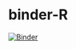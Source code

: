 # binder-R

[![Binder](https://mybinder.org/badge_logo.svg)](https://mybinder.org/v2/gh/jon-ide/binder-R/master)
